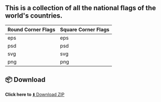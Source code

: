 ## This is a collection of all the national flags of the world's countries.

| Round Corner Flags | Square Corner Flags |
|--------------------|---------------------|
| eps                | eps                 |
| psd                | psd                 |
| svg                | svg                 |
| png                | png                 |

## 📦 Download

**Click here to** [⬇️ Download ZIP](https://github.com/neyaznafiz/flagpack/archive/refs/heads/main.zip)
